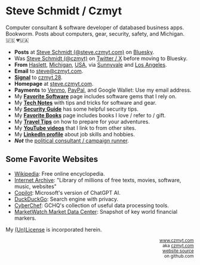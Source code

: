 
# Steve Schmidt / Czmyt

Computer consultant & software developer of databased business apps.<br />
Bookworm.  Posts about computers, gear, security, safety, and Michigan.<br />
🇺🇸  💔🇺🇦

- **Posts** at [Steve Schmidt (@steve.czmyt.com)](https://bsky.app/profile/steve.czmyt.com) on [Bluesky](https://bsky.app).
- Was [Steve Schmidt (@czmyt)](https://x.com/czmyt/with_replies) on [Twitter / X](https://x.com) before moving to Bluesky.
- **From** [Haslett](https://en.wikipedia.org/wiki/Haslett%2C_Michigan), [Michigan](https://en.wikipedia.org/wiki/Michigan), [USA](https://en.wikipedia.org/wiki/United_States), via [Sunnyvale](https://en.wikipedia.org/wiki/Sunnyvale,_California) and [Los Angeles](https://en.wikipedia.org/wiki/Los_Angeles).
- **Email** to [steve@czmyt.com](mailto:steve@czmyt.com).
- [**Signal**](https://signal.org/) to [czmyt.28](https://signal.me/#u/czmyt.28).
- **Homepage** at [steve.czmyt.com](https://steve.czmyt.com).
- **Payments** to [Venmo](https://venmo.com/czmyt), [PayPal](https://paypal.me/czmyt), and Google Wallet: Use my email address.
- My [**Favorite Software**](favorite-software) page includes software gems that I rely on.
- My [**Tech Notes**](tech-notes) with tips and tricks for software and gear.
- My [**Security Guide**](security-guide) has some helpful security tips.
- My [**Favorite Books**](favorite-books) page includes books I love / refer to / gift.
- My [**Travel Tips**](travel-tips) on how to prepare for your adventures.
- My [**YouTube videos**](https://www.youtube.com/@sczmyt/videos) that I link to from other sites.
- My [**LinkedIn profile**](https://www.linkedin.com/in/stephen-schmidt-windsor/) about job skills and hobbies.
- ***Not*** the [political consultant / campaign runner](https://steveschmidt.substack.com/).

## Some Favorite Websites

- [Wikipedia](https://www.wikipedia.org/): Free online encyclopedia.
- [Internet Archive](https://archive.org/): "Library of millions of free texts, movies, software, music, websites"
- [Copilot](https://copilot.microsoft.com): Microsoft's version of ChatGPT AI.
- [DuckDuckGo](https://duckduckgo.com/): Search engine with privacy.
- [CyberChef](https://gchq.github.io/CyberChef/): GCHQ's collection of useful data processing tools.
- [MarketWatch Market Data Center](https://www.marketwatch.com/market-data): Snapshot of key world financial markers.

My [(Un)License](UNLICENSE) is incorporated herein.

<p align="right"><small><a href="https://www.czmyt.com">www.czmyt.com</a>
<br />aka <a href="https://czmyt.com">czmyt.com</a>
<br /><a href="https://github.com/czmyt/steve">website source</a>
<br />on github.com</small></p>
